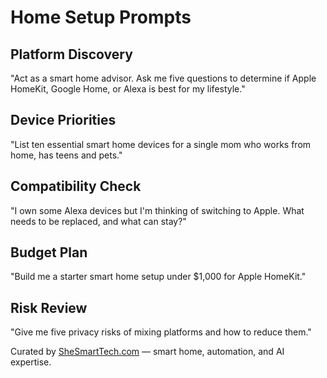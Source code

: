 # Home Setup Prompts

## Platform Discovery
"Act as a smart home advisor. Ask me five questions to determine if Apple HomeKit, Google Home, or Alexa is best for my lifestyle."

## Device Priorities
"List ten essential smart home devices for a single mom who works from home, has teens and pets."

## Compatibility Check
"I own some Alexa devices but I'm thinking of switching to Apple. What needs to be replaced, and what can stay?"

## Budget Plan
"Build me a starter smart home setup under $1,000 for Apple HomeKit."

## Risk Review
"Give me five privacy risks of mixing platforms and how to reduce them."

Curated by [SheSmartTech.com](https://shesmarttech.com/bio) — smart home, automation, and AI expertise.
